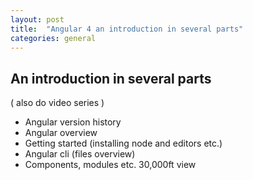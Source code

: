 ```yaml
---
layout: post
title:  "Angular 4 an introduction in several parts"
categories: general
---
```

## An introduction in several parts 
( also do video series )

+ Angular version history 
+ Angular overview
+ Getting started (installing node and editors etc.)
+ Angular cli (files overview)
+ Components, modules etc. 30,000ft view
